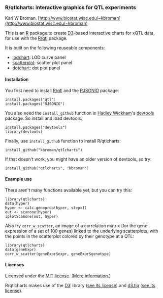 ### R/qtlcharts: Interactive graphics for QTL experiments

Karl W Broman,
[http://www.biostat.wisc.edu/~kbroman](http://www.biostat.wisc.edu/~kbroman)

This is an [R](http://www.r-project.org) package to create
[D3](http://d3js.org)-based interactive charts for xQTL data, for use
with the [R/qtl](http://www.rqtl.org) package.

It is built on the following reuseable components:
- [lodchart](inst/panels/lodchart): LOD curve panel
- [scatterplot](inst/panels/scatterplot): scatter plot panel
- [dotchart](inst/panels/dotchart): dot plot panel


#### Installation

You first need to install [R/qtl](http://www.rqtl.org) and the
[RJSONIO](http://cran.r-project.org/web/packages/RJSONIO/index.html)
package:

    install.packages("qtl")
    install.packages("RJSONIO")

You also need the `install_github` function in
[Hadley Wickham](http://had.co.nz/)'s [devtools]() package. So install
and load devtools:

    install.packages("devtools")
    library(devtools)

Finally, use `install_github` function to install R/qtlcharts:

    install_github("kbroman/qtlcharts")

If that doesn't work, you might have an older version of devtools, so try:

    install_github("qtlcharts", "kbroman")


#### Example use

There aren't many functions available yet, but you can try this:

    library(qtlcharts)
    data(hyper)
    hyper <- calc.genoprob(hyper, step=1)
    out <- scanone(hyper)
    iplotScanone(out, hyper)

Also try `corr_w_scatter`, an image of a correlation matrix (for the
gene expression of a set of 100 genes) linked to the underlying
scatterplots, with the points in the scatterplot colored by their
genotype at a QTL:

    library(qtlcharts)
    data(geneExpr)
    corr_w_scatter(geneExpr$expr, geneExpr$genotype)

#### Licenses

Licensed under the [MIT license](LICENSE). ([More information](http://en.wikipedia.org/wiki/MIT_License).)

R/qtlcharts makes use of the [D3](http://d3js.org) library
([see its license](inst/d3/LICENSE)) and
[d3.tip](http://github.com/Caged/d3-tip)
([see its license](inst/d3-tip/LICENSE)).

